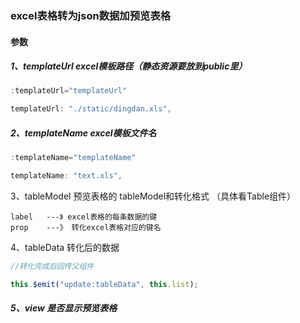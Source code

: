 ### excel表格转为json数据加预览表格

#### 	参数

##### 1、templateUrl		excel模板路径（静态资源要放到public里）

```js
:templateUrl="templateUrl"

templateUrl: "./static/dingdan.xls",
```



##### 2、templateName 	excel模板文件名

```js
:templateName="templateName"

templateName: "text.xls",
```



3、tableModel 		预览表格的 tableModel和转化格式 		（具体看Table组件）

```
label	---》 excel表格的每条数据的键
prop	---》 转化excel表格对应的键名
```



4、tableData 		转化后的数据

```js
//转化完成后回传父组件

this.$emit("update:tableData", this.list);
```



##### 5、view		是否显示预览表格